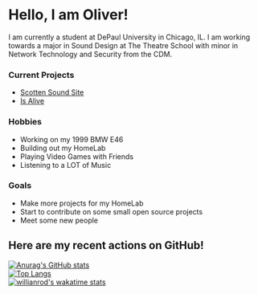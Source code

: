 # Hello, I am Oliver!

I am currently a student at DePaul University in Chicago, IL. I am working towards a major in Sound Design at The Theatre School with minor in Network Technology and Security from the CDM.

### Current Projects
- [Scotten Sound Site](https://github.com/Scotten-Labs/Scotten-Sound-Site)
- [Is Alive](https://github.com/Scotten-Labs/Is-Alive)

### Hobbies
- Working on my 1999 BMW E46
- Building out my HomeLab
- Playing Video Games with Friends
- Listening to a LOT of Music

### Goals
- Make more projects for my HomeLab
- Start to contribute on some small open source projects
- Meet some new people

## Here are my recent actions on GitHub!
[![Anurag's GitHub stats](https://github-readme-stats.vercel.app/api?username=oliv10&show_icons=true&count_private=true&hide_title=true&theme=dark&include_all_commits=true&hide_border=true)](https://github.com/anuraghazra/github-readme-stats)
<br>
[![Top Langs](https://github-readme-stats.vercel.app/api/top-langs/?username=oliv10&theme=dark&hide_border=true&layout=compact)](https://github.com/anuraghazra/github-readme-stats)
<br>
[![willianrod's wakatime stats](https://github-readme-stats.vercel.app/api/wakatime?username=oliv10/36f69c7a-2880-4597-a737-b179d14b1d3c.json&theme=dark&layout=compact&hide_border=true)](https://github.com/anuraghazra/github-readme-stats)
